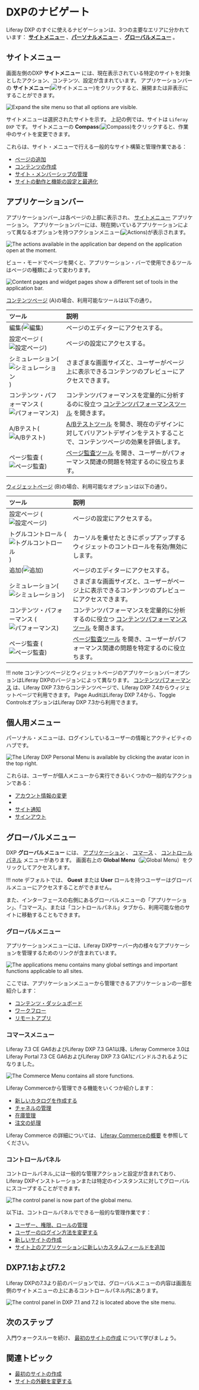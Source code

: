 # DXPのナビゲート

Liferay DXP のすぐに使えるナビゲーションは、3つの主要なエリアに分かれています： [**サイトメニュー**](#site-menu) 、[**パーソナルメニュー**](#personal-menu) 、[**グローバルメニュー**](#global-menu) 。

## サイトメニュー

画面左側のDXP **サイトメニュー** には、現在表示されている特定のサイトを対象としたアクション、コンテンツ、設定が含まれています。 アプリケーションバーの **サイトメニュー**(![サイトメニュー](../images/icon-menu.png))をクリックすると、展開または非表示にすることができます。

![Expand the site menu so that all options are visible.](./navigating-dxp/images/01.png)

サイトメニューは選択されたサイトを示す。 上記の例では、サイトは `Liferay DXP` です。 サイトメニューの **Compass**(![Compass](../images/icon-compass.png))をクリックすると、作業中のサイトを変更できます。

これらは、サイト・メニューで行える一般的なサイト構築と管理作業である：

- [ページの追加](../site-building/creating-pages/adding-pages/adding-a-page-to-a-site.md)
- [コンテンツの作成](../content-authoring-and-management.md)
- [サイト・メンバーシップの管理](../site-building/sites/site-membership/adding-members-to-sites.md)
- [サイトの動作と機能の設定と最適化](../site-building.html)

## アプリケーションバー

アプリケーションバー_は各ページの上部に表示され、 [サイトメニュー](#site-menu) アプリケーション。 アプリケーションバーには、現在開いているアプリケーションによって異なるオプションを持つアクションメニュー(![Actions](../images/icon-actions.png))が表示されます。

![The actions available in the application bar depend on the application open at the moment.](./navigating-dxp/images/02.png)

ビュー・モードでページを開くと、アプリケーション・バーで使用できるツールはページの種類によって変わります。

![Content pages and widget pages show a different set of tools in the application bar.](./navigating-dxp/images/03.png)

[コンテンツページ](../site-building/creating-pages/using-content-pages.md) (A)の場合、利用可能なツールは以下の通り。

| ツール                                                                         | 説明                                                                                                                                                                            |
| :-------------------------------------------------------------------------- | :---------------------------------------------------------------------------------------------------------------------------------------------------------------------------- |
| 編集(![編集](../images/icon-edit.png))                       | ページのエディターにアクセスする。                                                                                                                                                             |
| 設定ページ (![設定ページ](../images/icon-settings.png))            | ページの設定にアクセスする。                                                                                                                                                                |
| シミュレーション(![シミュレーション](../images/icon-simulation.png))     | さまざまな画面サイズと、ユーザーがページ上に表示できるコンテンツのプレビューにアクセスできます。                                                                                                                              |
| コンテンツ・パフォーマンス (![パフォーマンス](../images/icon-analytics.png)) | コンテンツパフォーマンスを定量的に分析するのに役立つ [コンテンツパフォーマンスツール](./../content-authoring-and-management/page-performance-and-accessibility/about-the-content-performance-tool.md) を開きます。 |
| A/Bテスト(![A/Bテスト](../images/icon-ab-testing.png))         | [A/Bテストツール](./../site-building/optimizing-sites/ab-testing/ab-testing.md) を開き、現在のデザインに対してバリアントデザインをテストすることで、コンテンツページの効果を評価します。                                      |
| ページ監査 (![ページ監査](../images/icon-information.png))         | [ページ監査ツール](./../content-authoring-and-management/page-performance-and-accessibility/about-the-page-audit-tool.md) を開き、ユーザーがパフォーマンス関連の問題を特定するのに役立ちます。                |

[ウィジェットページ](../site-building/creating-pages/using-widget-pages/adding-widgets-to-a-page.md) (B)の場合、利用可能なオプションは以下の通り。

| ツール                                                                         | 説明                                                                                                                                                                            |
| :-------------------------------------------------------------------------- | :---------------------------------------------------------------------------------------------------------------------------------------------------------------------------- |
| 設定ページ (![設定ページ](../images/icon-settings.png))            | ページの設定にアクセスする。                                                                                                                                                                |
| トグルコントロール (![トグルコントロール](../images/icon-preview.png))     | カーソルを乗せたときにポップアップするウィジェットのコントロールを有効/無効にします。                                                                                                                                   |
| 追加(![追加](../images/icon-plus.png))                       | ページのエディターにアクセスする。                                                                                                                                                             |
| シミュレーション(![シミュレーション](../images/icon-simulation.png))     | さまざまな画面サイズと、ユーザーがページ上に表示できるコンテンツのプレビューにアクセスできます。                                                                                                                              |
| コンテンツ・パフォーマンス (![パフォーマンス](../images/icon-analytics.png)) | コンテンツパフォーマンスを定量的に分析するのに役立つ [コンテンツパフォーマンスツール](./../content-authoring-and-management/page-performance-and-accessibility/about-the-content-performance-tool.md) を開きます。 |
| ページ監査 (![ページ監査](../images/icon-information.png))         | [ページ監査ツール](./../content-authoring-and-management/page-performance-and-accessibility/about-the-page-audit-tool.md) を開き、ユーザーがパフォーマンス関連の問題を特定するのに役立ちます。                |

!!! note
    コンテンツページとウィジェットページのアプリケーションバーオプションはLiferay DXPのバージョンによって異なります。 [コンテンツパフォーマンス](../content-authoring-and-management/page-performance-and-accessibility/about-the-content-performance-tool.md) は、Liferay DXP 7.3からコンテンツページで、Liferay DXP 7.4からウィジェットページで利用できます。 Page AuditはLiferay DXP 7.4から、Toggle ControlsオプションはLiferay DXP 7.3から利用できます。

## 個人用メニュー

パーソナル・メニューは、ログインしているユーザーの情報とアクティビティのハブです。

![The Liferay DXP Personal Menu is available by clicking the avatar icon in the top right.](./navigating-dxp/images/04.png)

これらは、ユーザーが個人メニューから実行できるいくつかの一般的なアクションである：

- [アカウント情報の変更](./introduction-to-the-admin-account.md#changing-account-information) 
- [](../site-building/sites/site-membership/adding-members-to-sites.md) 
- [サイト通知](../collaboration-and-social/notifications-and-requests/user-guide/managing-notifications-and-requests.md) 
- [サインアウト](./introduction-to-the-admin-account.md#signing-out) 

## グローバルメニュー

DXP **グローバルメニュー** には、 [アプリケーション](#applications-menu) 、 [コマース](#commerce-menu) 、 [コントロールパネル](#control-panel) メニューがあります。 画面右上の **Global Menu**（![Global Menu](../images/icon-applications-menu.png)）をクリックしてアクセスします。

!!! note
    デフォルトでは、 **Guest** または **User** ロールを持つユーザーはグローバルメニューにアクセスすることができません。

また、インターフェースの右側にあるグローバルメニューの「アプリケーション」、「コマース」、または「コントロールパネル」タブから、利用可能な他のサイトに移動することもできます。

### グローバルメニュー

アプリケーションメニューには、Liferay DXPサーバー内の様々なアプリケーションを管理するためのリンクが含まれています。

![The applications menu contains many global settings and important functions applicable to all sites.](./navigating-dxp/images/05.png)

ここでは、アプリケーションメニューから管理できるアプリケーションの一部を紹介します：

- [コンテンツ・ダッシュボード](../content-authoring-and-management/content-dashboard.md) 
- [ワークフロー](../process-automation/workflow/introduction-to-workflow.md) 
- [リモートアプリ](../building-applications/client-extensions/frontend-client-extensions.md#custom-element-client-extensions) 

### コマースメニュー

Liferay 7.3 CE GA6およびLiferay DXP 7.3 GA1以降、Liferay Commerce 3.0はLiferay Portal 7.3 CE GA6およびLiferay DXP 7.3 GA1にバンドルされるようになりました。

![The Commerce Menu contains all store functions.](./navigating-dxp/images/06.png)

Liferay Commerceから管理できる機能をいくつか紹介します：

- [新しいカタログを作成する](https://learn.liferay.com/w/commerce/product-management/catalogs/creating-a-new-catalog) 
- [チャネルの管理](https://learn.liferay.com/ja/w/commerce/store-management/channels/managing-channels) 
- [在庫管理](https://learn.liferay.com/w/commerce/inventory-management) 
- [注文の処理](https://learn.liferay.com/w/commerce/order-management/orders/processing-an-order) 

Liferay Commerce の詳細については、 [Liferay Commerceの概要](https://learn.liferay.com/w/commerce/starting-a-store/introduction-to-liferay-commerce) を参照してください。

### コントロールパネル

コントロールパネル_には一般的な管理アクションと設定が含まれており、Liferay DXPインストレーションまたは特定のインスタンスに対してグローバルにスコープすることができます。

![The control panel is now part of the global menu.](./navigating-dxp/images/07.png)

以下は、コントロールパネルでできる一般的な管理作業です：

- [ユーザー、権限、ロールの管理](../users-and-permissions/users/adding-and-managing-users.md) 
- [ユーザーのログイン方法を変更する](../installation-and-upgrades/securing-liferay/authentication-basics.md) 
- [新しいサイトの作成](../site-building/sites/adding-a-site.md) 
- [サイト上のアプリケーションに新しいカスタムフィールドを追加](./../system-administration/configuring-liferay/adding-custom-fields.md) 

## DXP7.1および7.2

Liferay DXPの7.3より前のバージョンでは、グローバルメニューの内容は画面左側のサイトメニューの上にあるコントロールパネル内にあります。

![The control panel in DXP 7.1 and 7.2 is located above the site menu.](./navigating-dxp/images/08.png)

## 次のステップ

入門ウォークスルーを続け、 [最初のサイトの作成](./creating-your-first-site.md) について学びましょう。

## 関連トピック

- [最初のサイトの作成](./creating-your-first-site.md) 
- [サイトの外観を変更する](./changing-your-sites-appearance.md) 
